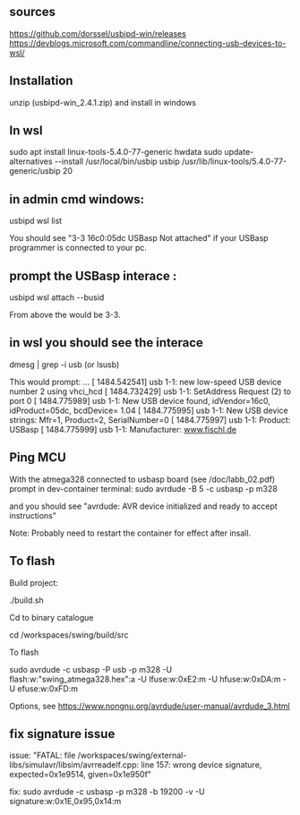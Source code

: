 ## sources
https://github.com/dorssel/usbipd-win/releases
https://devblogs.microsoft.com/commandline/connecting-usb-devices-to-wsl/


## Installation
unzip (usbipd-win_2.4.1.zip) and install in windows

## In wsl
sudo apt install linux-tools-5.4.0-77-generic hwdata
sudo update-alternatives --install /usr/local/bin/usbip usbip /usr/lib/linux-tools/5.4.0-77-generic/usbip 20

## in admin cmd windows:
usbipd wsl list

You should see
"3-3    16c0:05dc  USBasp    Not attached"
if your USBasp programmer is connected to your pc.

## prompt the USBasp interace <busid>:
usbipd wsl attach --busid <busid>

From above the <busid> would be 3-3.

## in wsl you should see the interace
dmesg | grep -i usb (or lsusb)

This would prompt:
...
[ 1484.542541] usb 1-1: new low-speed USB device number 2 using vhci_hcd
[ 1484.732429] usb 1-1: SetAddress Request (2) to port 0
[ 1484.775989] usb 1-1: New USB device found, idVendor=16c0, idProduct=05dc, bcdDevice= 1.04
[ 1484.775995] usb 1-1: New USB device strings: Mfr=1, Product=2, SerialNumber=0
[ 1484.775997] usb 1-1: Product: USBasp
[ 1484.775999] usb 1-1: Manufacturer: www.fischl.de

## Ping MCU
With the atmega328 connected to usbasp board (see /doc/labb_02.pdf) prompt in dev-container terminal:
sudo avrdude -B 5 -c usbasp -p m328

and you should see
"avrdude: AVR device initialized and ready to accept instructions"

Note:
Probably need to restart the container for effect after insall.

## To flash
Build project:

./build.sh

Cd to binary catalogue

cd /workspaces/swing/build/src

To flash

sudo avrdude -c usbasp -P usb -p m328 -U flash:w:"swing_atmega328.hex":a -U lfuse:w:0xE2:m -U hfuse:w:0xDA:m -U efuse:w:0xFD:m

Options, see
https://www.nongnu.org/avrdude/user-manual/avrdude_3.html

## fix signature issue

issue:
"FATAL: file /workspaces/swing/external-libs/simulavr/libsim/avrreadelf.cpp: line 157: wrong device signature, expected=0x1e9514, given=0x1e950f"

fix:
sudo avrdude -c usbasp -p m328 -b 19200 -v -U signature:w:0x1E,0x95,0x14:m
